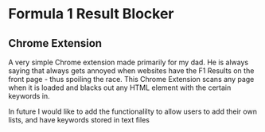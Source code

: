 # Formula 1 Result Blocker
## Chrome Extension

A very simple Chrome extension made primarily for my dad. He is always saying that always gets annoyed when websites have the F1 Results
on the front page - thus spoiling the race. This Chrome Extension scans any page when it is loaded and blacks out any HTML element with
the certain keywords in. 

In future I would like to add the functionalilty to allow users to add their own lists, and have keywords stored in text files
